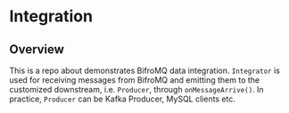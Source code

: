 # Integration
## Overview
This is a repo about demonstrates BifroMQ data integration. `Integrator` is used for receiving messages from BifroMQ and 
emitting them to the customized downstream, i.e. `Producer`, through `onMessageArrive()`. In practice, `Producer` can be 
Kafka Producer, MySQL clients etc.
